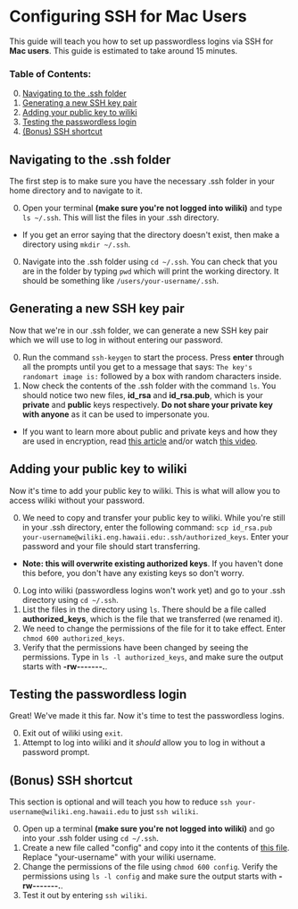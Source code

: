 # Configuring SSH for Mac Users
This guide will teach you how to set up passwordless logins via SSH for **Mac users**. This guide is estimated to take around 15 minutes.

### Table of Contents:
0. [Navigating to the .ssh folder](#navigating-to-the-.ssh-folder)
0. [Generating a new SSH key pair](#generating-a-new-ssh-key-pair)
0. [Adding your public key to wiliki](#adding-your-public-key-to-wiliki)
0. [Testing the passwordless login](#testing-the-passwordless-login)
0. [(Bonus) SSH shortcut](#bonus-ssh-shortcut)

## Navigating to the .ssh folder
The first step is to make sure you have the necessary .ssh folder in your home directory and to navigate to it.

0. Open your terminal **(make sure you're not logged into wiliki)** and type `ls ~/.ssh`. This will list the files in your .ssh directory.
  - If you get an error saying that the directory doesn't exist, then make a directory using `mkdir ~/.ssh`.
0. Navigate into the .ssh folder using `cd ~/.ssh`. You can check that you are in the folder by typing `pwd` which will print the working directory. It should be something like `/users/your-username/.ssh`.

## Generating a new SSH key pair
Now that we're in our .ssh folder, we can generate a new SSH key pair which we will use to log in without entering our password.

0. Run the command `ssh-keygen` to start the process. Press **enter** through all the prompts until you get to a message that says: `The key's randomart image is:` followed by a box with random characters inside.
0. Now check the contents of the .ssh folder with the command `ls`. You should notice two new files, **id_rsa** and **id_rsa.pub**, which is your **private** and **public** keys respectively. **Do not share your private key with anyone** as it can be used to impersonate you.
  - If you want to learn more about public and private keys and how they are used in encryption, read [this article](http://blakesmith.me/2010/02/08/understanding-public-key-private-key-concepts.html) and/or watch [this video](https://www.youtube.com/watch?v=GSIDS_lvRv4).

## Adding your public key to wiliki
Now it's time to add your public key to wiliki. This is what will allow you to access wiliki without your password.

0. We need to copy and transfer your public key to wiliki. While you're still in your .ssh directory, enter the following command: `scp id_rsa.pub your-username@wiliki.eng.hawaii.edu:.ssh/authorized_keys`. Enter your password and your file should start transferring.
  - **Note: this will overwrite existing authorized keys**. If you haven't done this before, you don't have any existing keys so don't worry.
0. Log into wiliki (passwordless logins won't work yet) and go to your .ssh directory using `cd ~/.ssh`.
0. List the files in the directory using `ls`. There should be a file called **authorized_keys**, which is the file that we transferred (we renamed it).
0. We need to change the permissions of the file for it to take effect. Enter `chmod 600 authorized_keys`.
0. Verify that the permissions have been changed by seeing the permissions. Type in `ls -l authorized_keys`, and make sure the output starts with **-rw-------.**.

## Testing the passwordless login
Great! We've made it this far. Now it's time to test the passwordless logins.

0. Exit out of wiliki using `exit`.
0. Attempt to log into wiliki and it *should* allow you to log in without a password prompt.

## (Bonus) SSH shortcut
This section is optional and will teach you how to reduce `ssh your-username@wiliki.eng.hawaii.edu` to just `ssh wiliki`.

0. Open up a terminal **(make sure you're not logged into wiliki)** and go into your .ssh folder using `cd ~/.ssh`.
0. Create a new file called "config" and copy into it the contents of [this file](config). Replace "your-username" with your wiliki username.
0. Change the permissions of the file using `chmod 600 config`. Verify the permissions using `ls -l config` and make sure the output starts with **-rw-------.**.
0. Test it out by entering `ssh wiliki`.